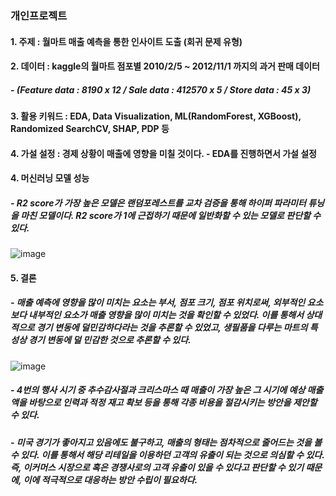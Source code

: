 ### 개인프로젝트 
#### 1. 주제 : 월마트 매출 예측을 통한 인사이트 도출 (회귀 문제 유형)
#### 2. 데이터 : kaggle의 월마트 점포별 2010/2/5 ~ 2012/11/1 까지의 과거 판매 데이터
##### - (Feature data : 8190 x 12 / Sale data : 412570 x 5 / Store data : 45 x 3)
#### 3. 활용 키워드 : EDA, Data Visualization, ML(RandomForest, XGBoost), Randomized SearchCV, SHAP, PDP 등
#### 4. 가설 설정 : 경제 상황이 매출에 영향을 미칠 것이다. - EDA를 진행하면서 가설 설정
#### 4. 머신러닝 모델 성능 
##### - R2 score가 가장 높은 모델은 랜덤포레스트를 교차 검증을 통해 하이퍼 파라미터 튜닝을 마친 모델이다. R2 score가 1에 근접하기 때문에 일반화할 수 있는 모델로 판단할 수 있다.
![image](https://user-images.githubusercontent.com/76590396/125896430-a4f7a238-622f-4315-87e1-7c2ce82fd520.png)

#### 5. 결론
##### - 매출 예측에 영향을 많이 미치는 요소는 부서, 점포 크기, 점포 위치로써, 외부적인 요소보다 내부적인 요소가 매출 영향을 많이 미치는 것을 확인할 수 있었다. 이를 통해서 상대적으로 경기 변동에 덜민감하다라는 것을 추론할 수 있었고, 생필품을 다루는 마트의 특성상 경기 변동에 덜 민감한 것으로 추론할 수 있다.
![image](https://user-images.githubusercontent.com/76590396/125896996-e15bf400-ceef-441a-a46e-0323fae9a229.png)

##### - 4번의 행사 시기 중 추수감사절과 크리스마스 때 매출이 가장 높은 그 시기에 예상 매출액을 바탕으로 인력과 적정 재고 확보 등을 통해 각종 비용을 절감시키는 방안을 제안할 수 있다.
##### - 미국 경기가 좋아지고 있음에도 불구하고, 매출의 형태는 점차적으로 줄어드는 것을 볼 수 있다. 이를 통해서 해당 리테일을 이용하던 고객의 유출이 되는 것으로 의심할 수 있다. 즉, 이커머스 시장으로 혹은 경쟁사로의 고객 유출이 있을 수 있다고 판단할 수 있기 때문에, 이에 적극적으로 대응하는 방안 수립이 필요하다.

